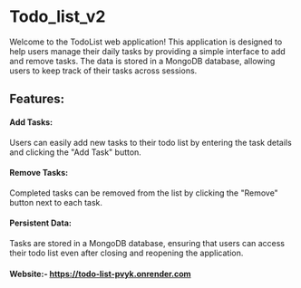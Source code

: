 # Todo_list_v2
Welcome to the TodoList web application! This application is designed to help users manage their daily tasks by providing a simple interface to add and remove tasks. The data is stored in a MongoDB database, allowing users to keep track of their tasks across sessions.
## Features:
#### Add Tasks:
Users can easily add new tasks to their todo list by entering the task details and clicking the "Add Task" button.
#### Remove Tasks:
Completed tasks can be removed from the list by clicking the "Remove" button next to each task.
#### Persistent Data:
Tasks are stored in a MongoDB database, ensuring that users can access their todo list even after closing and reopening the application.

#### Website:- https://todo-list-pvyk.onrender.com

